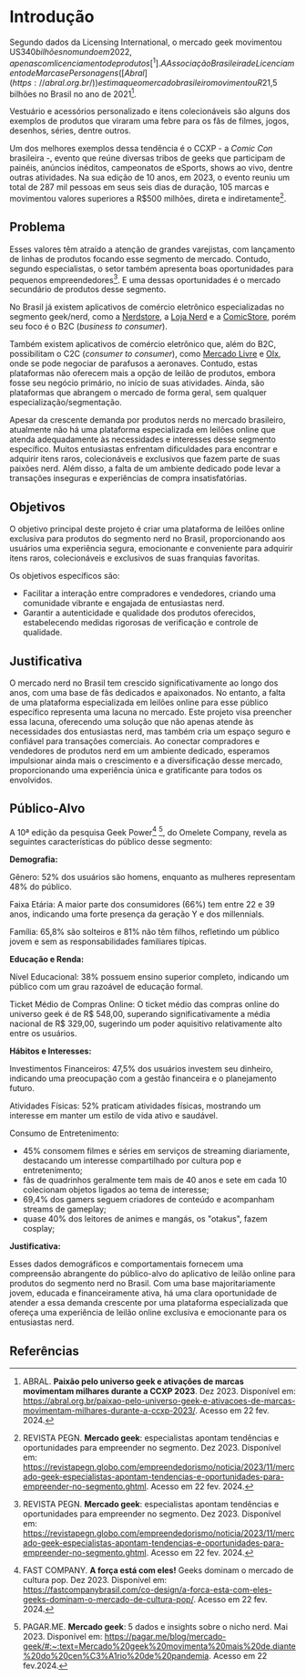 # Introdução

Segundo dados da Licensing International, o mercado geek movimentou US$340 bilhões no mundo em 2022, apenas com licenciamento de produtos[^1]. A Associação Brasileira de Licenciamento de Marcas e Personagens ([Abral](https://abral.org.br/)) estima que o mercado brasileiro movimentou R$21,5 bilhões no Brasil no ano de 2021[^2].

Vestuário e acessórios personalizado e itens colecionáveis são alguns dos exemplos de produtos que viraram uma febre para os fãs de filmes, jogos, desenhos, séries, dentre outros.

Um dos melhores exemplos dessa tendência é o CCXP - a _Comic Con_ brasileira -, evento que reúne diversas tribos de geeks que participam de painéis, anúncios inéditos, campeonatos de eSports, shows ao vivo, dentre outras atividades. Na sua edição de 10 anos, em 2023, o evento reuniu um total de 287 mil pessoas em seus seis dias de duração, 105 marcas e movimentou valores superiores a R$500 milhões, direta e indiretamente[^3].

## Problema

Esses valores têm atraído a atenção de grandes varejistas, com lançamento de linhas de produtos focando esse segmento de mercado. Contudo, segundo especialistas, o setor também apresenta boas oportunidades para pequenos empreendedores[^3]. E uma dessas oportunidades é o mercado secundário de produtos desse segmento.

No Brasil já existem aplicativos de comércio eletrônico especializadas no segmento geek/nerd, como a [Nerdstore](https://nerdstore.com.br/), a [Loja Nerd](https://lojanerd.com.br/) e a [ComicStore](https://www.comicstore.com.br/), porém seu foco é o B2C (_business to consumer_).

Também existem aplicativos de comércio eletrônico que, além do B2C, possibilitam o C2C (_consumer to consumer_), como [Mercado Livre](https://www.mercadolivre.com.br/) e [Olx](https://www.olx.com.br/), onde se pode negociar de parafusos a aeronaves. Contudo, estas plataformas não oferecem mais a opção de leilão de produtos, embora fosse seu negócio primário, no início de suas atividades. Ainda, são plataformas que abrangem o mercado de forma geral, sem qualquer especialização/segmentação.

Apesar da crescente demanda por produtos nerds no mercado brasileiro, atualmente não há uma plataforma especializada em leilões online que atenda adequadamente às necessidades e interesses desse segmento específico. Muitos entusiastas enfrentam dificuldades para encontrar e adquirir itens raros, colecionáveis e exclusivos que fazem parte de suas paixões nerd. Além disso, a falta de um ambiente dedicado pode levar a transações inseguras e experiências de compra insatisfatórias.

## Objetivos

O objetivo principal deste projeto é criar uma plataforma de leilões online exclusiva para produtos do segmento nerd no Brasil, proporcionando aos usuários uma experiência segura, emocionante e conveniente para adquirir itens raros, colecionáveis e exclusivos de suas franquias favoritas.

Os objetivos específicos são:

- Facilitar a interação entre compradores e vendedores, criando uma comunidade vibrante e engajada de entusiastas nerd.
- Garantir a autenticidade e qualidade dos produtos oferecidos, estabelecendo medidas rigorosas de verificação e controle de qualidade.

## Justificativa

O mercado nerd no Brasil tem crescido significativamente ao longo dos anos, com uma base de fãs dedicados e apaixonados. No entanto, a falta de uma plataforma especializada em leilões online para esse público específico representa uma lacuna no mercado. Este projeto visa preencher essa lacuna, oferecendo uma solução que não apenas atende às necessidades dos entusiastas nerd, mas também cria um espaço seguro e confiável para transações comerciais. Ao conectar compradores e vendedores de produtos nerd em um ambiente dedicado, esperamos impulsionar ainda mais o crescimento e a diversificação desse mercado, proporcionando uma experiência única e gratificante para todos os envolvidos.

## Público-Alvo

A 10ª edição da pesquisa Geek Power[^4] [^5], do Omelete Company, revela as seguintes características do público desse segmento:

**Demografia:**

Gênero: 52% dos usuários são homens, enquanto as mulheres representam 48% do público.

Faixa Etária: A maior parte dos consumidores (66%) tem entre 22 e 39 anos, indicando uma forte presença da geração Y e dos millennials.

Família: 65,8% são solteiros e 81% não têm filhos, refletindo um público jovem e sem as responsabilidades familiares típicas.

**Educação e Renda:**

Nível Educacional: 38% possuem ensino superior completo, indicando um público com um grau razoável de educação formal.

Ticket Médio de Compras Online: O ticket médio das compras online do universo geek é de R$ 548,00, superando significativamente a média nacional de R$ 329,00, sugerindo um poder aquisitivo relativamente alto entre os usuários.

**Hábitos e Interesses:**

Investimentos Financeiros: 47,5% dos usuários investem seu dinheiro, indicando uma preocupação com a gestão financeira e o planejamento futuro.

Atividades Físicas: 52% praticam atividades físicas, mostrando um interesse em manter um estilo de vida ativo e saudável.

Consumo de Entretenimento:

- 45% consomem filmes e séries em serviços de streaming diariamente, destacando um interesse compartilhado por cultura pop e entretenimento;
- fãs de quadrinhos geralmente tem mais de 40 anos e sete em cada 10 colecionam objetos ligados ao tema de interesse;
- 69,4% dos gamers seguem criadores de conteúdo e acompanham streams de gameplay;
- quase 40% dos leitores de animes e mangás, os "otakus", fazem cosplay;

**Justificativa:**

Esses dados demográficos e comportamentais fornecem uma compreensão abrangente do público-alvo do aplicativo de leilão online para produtos do segmento nerd no Brasil. Com uma base majoritariamente jovem, educada e financeiramente ativa, há uma clara oportunidade de atender a essa demanda crescente por uma plataforma especializada que ofereça uma experiência de leilão online exclusiva e emocionante para os entusiastas nerd.

## Referências

[^1]: LICENSE GLOBAL. **The 2024 License Global Toy Forecast**. Dez 2023. Disponível em: https://www.licenseglobal.com/toys-games/2024-license-global-toy-forecast. Acesso em: 22 fev. 2024.
[^2]: ABRAL. **Paixão pelo universo geek e ativações de marcas movimentam milhares durante a CCXP 2023**. Dez 2023. Disponível em: https://abral.org.br/paixao-pelo-universo-geek-e-ativacoes-de-marcas-movimentam-milhares-durante-a-ccxp-2023/. Acesso em 22 fev. 2024.
[^3]: REVISTA PEGN. **Mercado geek**: especialistas apontam tendências e oportunidades para empreender no segmento. Dez 2023. Disponível em: https://revistapegn.globo.com/empreendedorismo/noticia/2023/11/mercado-geek-especialistas-apontam-tendencias-e-oportunidades-para-empreender-no-segmento.ghtml. Acesso em 22 fev. 2024.
[^4]: FAST COMPANY. **A força está com eles!** Geeks dominam o mercado de cultura pop. Dez 2023. Disponível em: https://fastcompanybrasil.com/co-design/a-forca-esta-com-eles-geeks-dominam-o-mercado-de-cultura-pop/. Acesso em 22 fev. 2024.
[^5]: PAGAR.ME. **Mercado geek**: 5 dados e insights sobre o nicho nerd. Mai 2023. Disponível em: https://pagar.me/blog/mercado-geek/#:~:text=Mercado%20geek%20movimenta%20mais%20de,diante%20do%20cen%C3%A1rio%20de%20pandemia. Acesso em 22 fev.2024.
